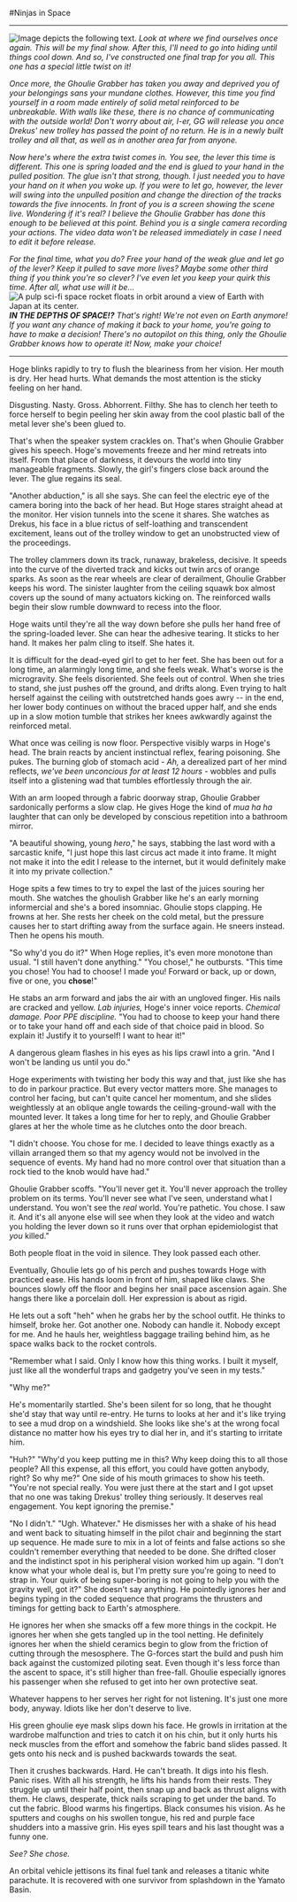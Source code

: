 #Ninjas in Space

______
![Image depicts the following text.](https://img.4plebs.org/boards/tg/image/1685/49/1685496099056925.png)
*Look at where we find ourselves once again. This will be my final show. After this, I'll need to go into hiding until things cool down. And so, I've constructed one final trap for you all. This one has a special little twist on it!*

*Once more, the Ghoulie Grabber has taken you away and deprived you of your belongings sans your mundane clothes. However, this time you find yourself in a room made entirely of solid metal reinforced to be unbreakable. With walls like these, there is no chance of communicating with the outside world! Don't worry about air, I-er, GG will release you once Drekus' new trolley has passed the point of no return. He is in a newly built trolley and all that, as well as in another area far from anyone.*

*Now here's where the extra twist comes in. You see, the lever this time is different. This one is spring loaded and the end is glued to your hand in the pulled position. The glue isn't that strong, though. I just needed you to have your hand on it when you woke up. If you were to let go, however, the lever will swing into the unpulled position and change the direction of the tracks towards the five innocents. In front of you is a screen showing the scene live. Wondering if it's real? I believe the Ghoulie Grabber has done this enough to be believed at this point. Behind you is a single camera recording your actions. The video data won't be released immediately in case I need to edit it before release.*

*For the final time, what you do? Free your hand of the weak glue and let go of the lever? Keep it pulled to save more lives? Maybe some other third thing if you think you're so clever? I've even let you keep your quirk this time. After all, what use will it be...*
![A pulp sci-fi space rocket floats in orbit around a view of Earth with Japan at its center.](https://img.4plebs.org/boards/tg/image/1685/49/1685496207811021.png)
***IN THE DEPTHS OF SPACE!?** That's right! We're not even on Earth anymore! If you want any chance of making it back to your home, you're going to have to make a decision! There's no autopilot on this thing, only the Ghoulie Grabber knows how to operate it! Now, make your choice!*
______

Hoge blinks rapidly to try to flush the bleariness from her vision. Her mouth is dry. Her head hurts. What demands the most attention is the sticky feeling on her hand.

Disgusting. Nasty. Gross. Abhorrent. Filthy. She has to clench her teeth to force herself to begin peeling her skin away from the cool plastic ball of the metal lever she's been glued to.

That's when the speaker system crackles on. That's when Ghoulie Grabber gives his speech. Hoge's movements freeze and her mind retreats into itself. From that place of darkness, it devours the world into tiny manageable fragments. Slowly, the girl's fingers close back around the lever. The glue regains its seal.

"Another abduction," is all she says. She can feel the electric eye of the camera boring into the back of her head. But Hoge stares straight ahead at the monitor. Her vision tunnels into the scene it shares. She watches as Drekus, his face in a blue rictus of self-loathing and transcendent excitement, leans out of the trolley window to get an unobstructed view of the proceedings.

The trolley clammers down its track, runaway, brakeless, decisive. It speeds into the curve of the diverted track and kicks out twin arcs of orange sparks. As soon as the rear wheels are clear of derailment, Ghoulie Grabber keeps his word. The sinister laughter from the ceiling squawk box almost covers up the sound of many actuators kicking on. The reinforced walls begin their slow rumble downward to recess into the floor.

Hoge waits until they're all the way down before she pulls her hand free of the spring-loaded lever. She can hear the adhesive tearing. It sticks to her hand. It makes her palm cling to itself. She hates it.

It is difficult for the dead-eyed girl to get to her feet. She has been out for a long time, an alarmingly long time, and she feels weak. What's worse is the microgravity. She feels disoriented. She feels out of control. When she tries to stand, she just pushes off the ground, and drifts along. Even trying to halt herself against the ceiling with outstretched hands goes awry -- in the end, her lower body continues on without the braced upper half, and she ends up in a slow motion tumble that strikes her knees awkwardly against the reinforced metal.

What once was ceiling is now floor. Perspective visibly warps in Hoge's head. The brain reacts by ancient instinctual reflex, fearing poisoning. She pukes. The burning glob of stomach acid - *Ah,* a derealized part of her mind reflects, *we've been unconcious for at least 12 hours* - wobbles and pulls itself into a glistening wad that tumbles effortlessly through the air.

With an arm looped through a fabric doorway strap, Ghoulie Grabber sardonically performs a slow clap. He gives Hoge the kind of *mua ha ha* laughter that can only be developed by conscious repetition into a bathroom mirror.

"A beautiful showing, young *hero*," he says, stabbing the last word with a sarcastic knife, "I just hope this last circus act made it into frame. It might not make it into the edit I release to the internet, but it would definitely make it into my private collection."

Hoge spits a few times to try to expel the last of the juices souring her mouth. She watches the ghoulish Grabber like he's an early morning informercial and she's a bored insomniac. Ghoulie stops clapping. He frowns at her. She rests her cheek on the cold metal, but the pressure causes her to start drifting away from the surface again. He sneers instead. Then he opens his mouth.

"So why'd you do it?"
When Hoge replies, it's even more monotone than usual. "I still haven't done anything."
"You chose!," he outbursts. "This time you chose! You had to choose! I made you! Forward or back, up or down, five or one, you **chose**!"

He stabs an arm forward and jabs the air with an ungloved finger. His nails are cracked and yellow. *Lab injuries,* Hoge's inner voice reports. *Chemical damage. Poor PPE discipline.* "You had to choose to keep your hand there or to take your hand off and each side of that choice paid in blood. So explain it! Justify it to yourself! I want to hear it!"

A dangerous gleam flashes in his eyes as his lips crawl into a grin. "And I won't be landing us until you do."

Hoge experiments with twisting her body this way and that, just like she has to do in parkour practice. But every vector matters more. She manages to control her facing, but can't quite cancel her momentum, and she slides weightlessly at an oblique angle towards the ceiling-ground-wall with the mounted lever. It takes a long time for her to reply, and Ghoulie Grabber glares at her the whole time as he clutches onto the door breach. 

"I didn't choose. You chose for me. I decided to leave things exactly as a villain arranged them so that my agency would not be involved in the sequence of events. My hand had no more control over that situation than a rock tied to the knob would have had."

Ghoulie Grabber scoffs. "You'll never get it. You'll never approach the trolley problem on its terms. You'll never see what I've seen, understand what I understand. You won't see the *real* world. You're pathetic. You chose. I saw it. And it's all anyone else will see when they look at the video and watch you holding the lever down so it runs over that orphan epidemiologist that *you* killed."

Both people float in the void in silence. They look passed each other. 

Eventually, Ghoulie lets go of his perch and pushes towards Hoge with practiced ease. His hands loom in front of him, shaped like claws. She bounces slowly off the floor and begins her snail pace ascension again. She hangs there like a porcelain doll. Her expression is about as rigid.

He lets out a soft "heh" when he grabs her by the school outfit. He thinks to himself, broke her. Got another one. Nobody can handle it. Nobody except for me. And he hauls her, weightless baggage trailing behind him, as he space walks back to the rocket controls. 

"Remember what I said. Only I know how this thing works. I built it myself, just like all the wonderful traps and gadgetry you've seen in my tests."

"Why me?"

He's momentarily startled. She's been silent for so long, that he thought she'd stay that way until re-entry. He turns to looks at her and it's like trying to see a mud drop on a windshield. She looks like she's at the wrong focal distance no matter how his eyes try to dial her in, and it's starting to irritate him. 

"Huh?"
"Why'd you keep putting me in this? Why keep doing this to all those people? All this expense, all this effort, you could have gotten anybody, right? So why me?"
One side of his mouth grimaces to show his teeth. "You're not special really. You were just there at the start and I got upset that no one was taking Drekus' trolley thing seriously. It deserves real engagement. You kept ignoring the premise."

"No I didn't."
"Ugh. Whatever." He dismisses her with a shake of his head and went back to situating himself in the pilot chair and beginning the start up sequence. He made sure to mix in a lot of feints and false actions so she couldn't remember everything that needed to be done. She drifted closer and the indistinct spot in his peripheral vision worked him up again.
"I don't know what your whole deal is, but I'm pretty sure you're going to need to strap in. Your quirk of being super-boring is not going to help you with the gravity well, got it?"
She doesn't say anything. He pointedly ignores her and begins typing in the coded sequence that programs the thrusters and timings for getting back to Earth's atmosphere.

He ignores her when she smacks off a few more things in the cockpit. He ignores her when she gets tangled up in the tool netting. He definitely ignores her when the shield ceramics begin to glow from the friction of cutting through the mesosphere. The G-forces start the build and push him back against the customized piloting seat. Even though it's less force than the ascent to space, it's still higher than free-fall. Ghoulie especially ignores his passenger when she refused to get into her own protective seat. 

Whatever happens to her serves her right for not listening. It's just one more body, anyway. Idiots like her don't deserve to live.

His green ghoulie eye mask slips down his face. He growls in irritation at the wardrobe malfunction and tries to catch it on his chin, but it only hurts his neck muscles from the effort and somehow the fabric band slides passed. It gets onto his neck and is pushed backwards towards the seat. 

Then it crushes backwards. Hard. He can't breath. It digs into his flesh. Panic rises. With all his strength, he lifts his hands from their rests. They struggle up until their half point, then snap up and back as thrust aligns with them. He claws, desperate, thick nails scraping to get under the band. To cut the fabric. Blood warms his fingertips. Black consumes his vision. As he sputters and coughs on his swollen tongue, his red and purple face shudders into a massive grin. His eyes spill tears and his last thought was a funny one.

*See? She chose.*

An orbital vehicle jettisons its final fuel tank and releases a titanic white parachute. It is recovered with one survivor from splashdown in the Yamato Basin.